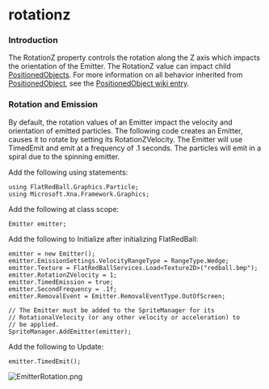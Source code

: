 # rotationz

### Introduction

The RotationZ property controls the rotation along the Z axis which impacts the orientation of the Emitter. The RotationZ value can impact child [PositionedObjects](../../../../../../frb/docs/index.php). For more information on all behavior inherited from [PositionedObject](../../../../../../frb/docs/index.php), see the [PositionedObject wiki entry](../../../../../../frb/docs/index.php).

### Rotation and Emission

By default, the rotation values of an Emitter impact the velocity and orientation of emitted particles. The following code creates an Emitter, causes it to rotate by setting its RotationZVelocity. The Emitter will use TimedEmit and emit at a frequency of .1 seconds. The particles will emit in a spiral due to the spinning emitter.

Add the following using statements:

```
using FlatRedBall.Graphics.Particle;
using Microsoft.Xna.Framework.Graphics;
```

Add the following at class scope:

```
Emitter emitter;
```

Add the following to Initialize after initializing FlatRedBall:

```
emitter = new Emitter();
emitter.EmissionSettings.VelocityRangeType = RangeType.Wedge;
emitter.Texture = FlatRedBallServices.Load<Texture2D>("redball.bmp");
emitter.RotationZVelocity = 1;
emitter.TimedEmission = true;
emitter.SecondFrequency = .1f;
emitter.RemovalEvent = Emitter.RemovalEventType.OutOfScreen;

// The Emitter must be added to the SpriteManager for its 
// RotationalVelocity (or any other velocity or acceleration) to 
// be applied.
SpriteManager.AddEmitter(emitter);
```

Add the following to Update:

```
emitter.TimedEmit();
```

![EmitterRotation.png](../../../../../../media/migrated_media-EmitterRotation.png)
